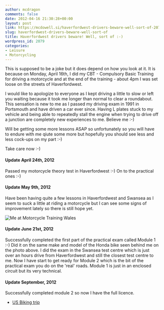 ```yaml
---
author: mcdragon
comments: false
date: 2012-04-16 21:30:28+00:00
layout: post
link: https://mcdowell.si/haverfordwest-drivers-beware-well-sort-of-2079.html
slug: haverfordwest-drivers-beware-well-sort-of
title: Haverfordwest drivers beware! Well, sort of :-)
wordpress_id: 2079
categories:
- Leisure
- Motorcycling
---
```


This is supposed to be a joke but it does depend on how you look at it. It is because on Monday, April 16th, I did my CBT - Compulsory Basic Training for driving a motorcycle and at the end of the training - about 4pm I was set loose on the streets of Haverfordwest.

I would like to apologize to everyone as I kept driving a little to slow or left you waiting because it took me longer than normal to clear a roundabout. This sensation is new to me as I passed my driving exam in 1991 in Portsmouth and have driven a car ever since. Having L plates stuck to my vehicle and being able to repeatedly stall the engine when trying to drive off a junction are completely new experiences to me. Believe me :-)

Will be getting some more lessons ASAP so unfortunately so you will have to endure with me qiute some more but hopefully you should see less and less cock-ups on my part :-)

Take care now :-)




#### Update April 24th, 2012


Passed my motorcycle theory test in Haverfordwest :-) On to the practical ones :-)


#### Update May 9th, 2012


Have been having quite a few lessons in Haverfordwest and Swansea as I seem to suck a little at riding a motorcycle but I can see some signs of improvement lately so there is still hope yet.


![Me at Motorcycle Training Wales](https://mcdowell.si/wp-content/uploads/2012/04/WMT-1-300x225.jpg)





#### Update June 21st, 2012


Successfully completed the first part of the practical exam called Module 1 :-) Did it on the same make and model of the Honda bike seen behind me on the photo above. I did the exam in the Swansea test centre which is just over an hours drive from Haverfordwest and still the closest test centre to me. Now I have start to get ready for Module 2 which is the bit of the practical exam you do on the 'real' roads. Module 1 is just in an enclosed circuit but its very technical.


#### Update September, 2012


Successfully completed module 2 so now I have the full licence.



 	
  * [US Biking trip](https://mcdowell.si/category/motorcycling/2013-bike-trip-to-the-states)


